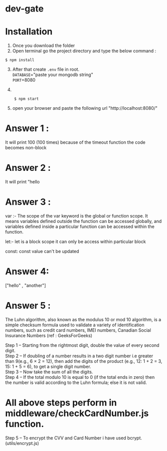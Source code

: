 # dev-gate

# Installation

1.  Once you download the folder
2.  Open terminal go the project directory and type the below command :

```shell
$ npm install
```

3. After that create `.env` file in root.
   <br>
   `DATABASE`="paste your mongodb string"
   <br>
   `PORT`=8080

4.

```shell
    $ npm start
```

5. open your browser and paste the following url
   "http://localhost:8080/"

# Answer 1 :

It will print 100 (100 times) because of the timeout function the code becomes non-block

# Answer 2 :

It will print "hello

# Answer 3 :

var :- The scope of the var keyword is the global or function scope. It means variables defined outside the function can be accessed globally, and variables defined inside a particular function can be accessed within the function.

let:- let is a block scope it can only be access within particular block

const: const value can't be updated

# Answer 4:

["hello" , "another"]

# Answer 5 :

The Luhn algorithm, also known as the modulus 10 or mod 10 algorithm, is a simple checksum formula used to validate a variety of identification numbers, such as credit card numbers, IMEI numbers, Canadian Social Insurance Numbers (ref : GeeksForGeeks)

Step 1 – Starting from the rightmost digit, double the value of every second digit.
<br>
Step 2 – If doubling of a number results in a two digit number i.e greater than 9(e.g., 6 × 2 = 12), then add the digits of the product (e.g., 12: 1 + 2 = 3, 15: 1 + 5 = 6), to get a single digit number.
<br>
Step 3 – Now take the sum of all the digits.
<br>
Step 4 – If the total modulo 10 is equal to 0 (if the total ends in zero) then the number is valid according to the Luhn formula; else it is not valid.

# All above steps perform in middleware/checkCardNumber.js function.

Step 5 – To encrypt the CVV and Card Number i have used bcrypt. (utils/encrypt.js)
